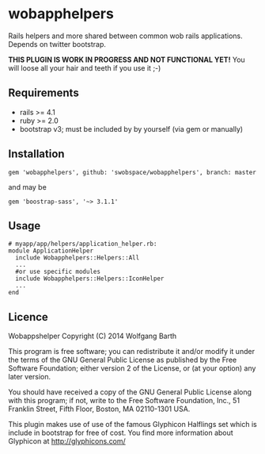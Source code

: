 wobapphelpers
=============

Rails helpers and more shared between common wob rails applications. Depends on twitter bootstrap. 

**THIS PLUGIN IS WORK IN PROGRESS AND NOT FUNCTIONAL YET!**
You will loose all your hair and teeth if you use it ;-)

Requirements
------------
* rails >= 4.1
* ruby >= 2.0
* bootstrap v3; must be included by by yourself (via gem or manually)


Installation
------------

    gem 'wobapphelpers', github: 'swobspace/wobapphelpers', branch: master

and may be

    gem 'boostrap-sass', '~> 3.1.1'

Usage
-----

    # myapp/app/helpers/application_helper.rb:
    module ApplicationHelper
      include Wobapphelpers::Helpers::All
      ...
      #or use specific modules
      include Wobapphelpers::Helpers::IconHelper
      ...
    end


Licence
-------

Wobappshelper Copyright (C) 2014  Wolfgang Barth

This program is free software; you can redistribute it and/or modify
it under the terms of the GNU General Public License as published by
the Free Software Foundation; either version 2 of the License, or
(at your option) any later version.

You should have received a copy of the GNU General Public License along
with this program; if not, write to the Free Software Foundation, Inc.,
51 Franklin Street, Fifth Floor, Boston, MA 02110-1301 USA.

This plugin makes use of use of the famous Glyphicon Halflings set which is
include in bootstrap for free of cost. You find more information about
Glyphicon at http://glyphicons.com/

